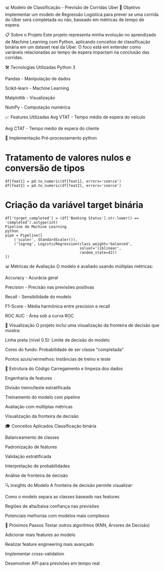 📊 Modelo de Classificação - Previsão de Corridas Uber
🎯 Objetivo
Implementar um modelo de Regressão Logística para prever se uma corrida do Uber será completada ou não, baseado em métricas de tempo de espera.

📋 Sobre o Projeto
Este projeto representa minha evolução no aprendizado de Machine Learning com Python, aplicando conceitos de classificação binária em um dataset real da Uber. O foco está em entender como variáveis relacionadas ao tempo de espera impactam na conclusão das corridas.

🛠️ Tecnologias Utilizadas
Python 3

Pandas - Manipulação de dados

Scikit-learn - Machine Learning

Matplotlib - Visualização

NumPy - Computação numérica

📈 Features Utilizadas
Avg VTAT - Tempo médio de espera do veículo

Avg CTAT - Tempo médio de espera do cliente

🔧 Implementação
Pré-processamento
python
# Tratamento de valores nulos e conversão de tipos
```
df[feat1] = pd.to_numeric(df[feat1], errors='coerce')
df[feat2] = pd.to_numeric(df[feat2], errors='coerce')
```
# Criação da variável target binária

```
df['target_completed'] = (df['Booking Status'].str.lower() == 'completed').astype(int)
Pipeline de Machine Learning
python
pipe = Pipeline([
    ('scaler', StandardScaler()),
    ('logreg', LogisticRegression(class_weight='balanced', 
                                  solver='liblinear', 
                                  random_state=42))
])
```
📊 Métricas de Avaliação
O modelo é avaliado usando múltiplas métricas:

Accuracy - Acurácia geral

Precision - Precisão nas previsões positivas

Recall - Sensibilidade do modelo

F1-Score - Média harmônica entre precision e recall

ROC AUC - Área sob a curva ROC

🎨 Visualização
O projeto inclui uma visualização da fronteira de decisão que mostra:

Linha preta (nível 0.5): Limite de decisão do modelo

Cores do fundo: Probabilidade de ser classe "completada"

Pontos azuis/vermelhos: Instâncias de treino e teste

📁 Estrutura do Código
Carregamento e limpeza dos dados

Engenharia de features

Divisão treino/teste estratificada

Treinamento do modelo com pipeline

Avaliação com múltiplas métricas

Visualização da fronteira de decisão

🎓 Conceitos Aplicados
Classificação binária

Balanceamento de classes

Padronização de features

Validação estratificada

Interpretação de probabilidades

Análise de fronteira de decisão

🔍 Insights do Modelo
A fronteira de decisão permite visualizar:

Como o modelo separa as classes baseado nas features

Regiões de alta/baixa confiança nas previsões

Potenciais melhorias com modelos mais complexos

🚀 Próximos Passos
Testar outros algoritmos (KNN, Árvores de Decisão)

Adicionar mais features ao modelo

Realizar feature engineering mais avançado

Implementar cross-validation

Desenvolver API para previsões em tempo real
